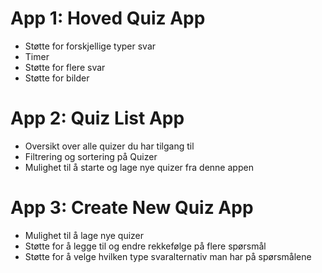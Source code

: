 # App 1: Hoved Quiz App
  - Støtte for forskjellige typer svar
  - Timer
  - Støtte for flere svar
  - Støtte for bilder

# App 2: Quiz List App
  - Oversikt over alle quizer du har tilgang til
  - Filtrering og sortering på Quizer
  - Mulighet til å starte og lage nye quizer fra denne appen

# App 3: Create New Quiz App
  - Mulighet til å lage nye quizer
  - Støtte for å legge til og endre rekkefølge på flere spørsmål
  - Støtte for å velge hvilken type svaralternativ man har på spørsmålene
